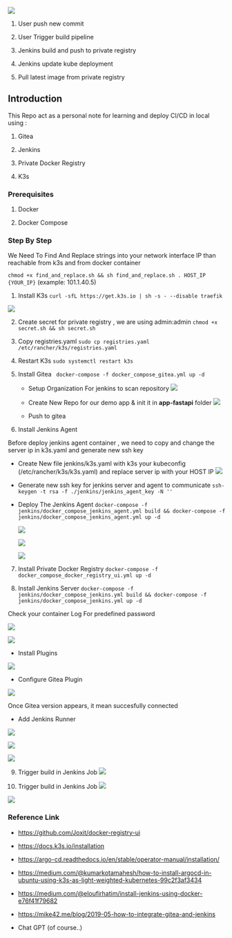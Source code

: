 
![](https://github.com/dimaspriyo/ci-cd-demo/blob/main/screenshoots/flow.png)

1. User push new commit

2. User Trigger build pipeline

3. Jenkins build and push to private registry

4. Jenkins update kube deployment

5. Pull latest image from private registry


## Introduction

This Repo act as a personal note for learning and deploy CI/CD in local using :

1. Gitea

2. Jenkins

3. Private Docker Registry

4. K3s

  

### Prerequisites
	
1. Docker

2. Docker Compose

  

### Step By Step

  

We Need To Find And Replace strings into your network interface IP than reachable from k3s and from docker container

  

`chmod +x find_and_replace.sh && sh find_and_replace.sh . HOST_IP {YOUR_IP}` (example: 101.1.40.5)

  

1. Install K3s
`curl -sfL https://get.k3s.io | sh -s - --disable traefik`

![](https://github.com/dimaspriyo/ci-cd-demo/blob/main/screenshoots/k3s-running.png)

2. Create secret for private registry , we are using admin:admin
`chmod +x secret.sh && sh secret.sh`


3. Copy registries.yaml
`sudo cp registries.yaml /etc/rancher/k3s/registries.yaml`


4. Restart K3s
`sudo systemctl restart k3s`

5. Install Gitea
` docker-compose -f docker_compose_gitea.yml up -d`

	- Setup Organization For jenkins to scan repository
	![](https://github.com/dimaspriyo/ci-cd-demo/blob/main/screenshoots/gitea-organization.png)

	- Create New Repo for our demo app & init it in **app-fastapi** folder
	![](https://github.com/dimaspriyo/ci-cd-demo/blob/main/screenshoots/gitea-new-repo.png)

	- Push to gitea

  

6. Install Jenkins Agent  

Before deploy jenkins agent container , we need to copy and change the server ip in k3s.yaml and generate new ssh key

- Create New file jenkins/k3s.yaml with k3s your kubeconfig (/etc/rancher/k3s/k3s.yaml) and replace server ip with your HOST IP
	![](https://github.com/dimaspriyo/ci-cd-demo/blob/main/screenshoots/k3s-kubeconfig.png)

- Generate new ssh key for jenkins server and agent to communicate
`ssh-keygen -t rsa -f ./jenkins/jenkins_agent_key -N ''`

  

- Deploy The Jenkins Agent
	`docker-compose -f jenkins/docker_compose_jenkins_agent.yml build && docker-compose -f jenkins/docker_compose_jenkins_agent.yml up -d`

  ![](https://github.com/dimaspriyo/ci-cd-demo/blob/main/screenshoots/jenkins-new-runner-1.png)

  ![](https://github.com/dimaspriyo/ci-cd-demo/blob/main/screenshoots/jenkins-new-runner-2.png)

  ![](https://github.com/dimaspriyo/ci-cd-demo/blob/main/screenshoots/jenkins-new-runner-4.png)

  
7. Install Private Docker Registry
`docker-compose -f docker_compose_docker_registry_ui.yml up -d`

  

8. Install Jenkins Server
`docker-compose -f jenkins/docker_compose_jenkins.yml build && docker-compose -f jenkins/docker_compose_jenkins.yml up -d`

  

Check your container Log For predefined password

![](https://github.com/dimaspriyo/ci-cd-demo/blob/main/screenshoots/jenkins-predefined-password.png)


![](https://github.com/dimaspriyo/ci-cd-demo/blob/main/screenshoots/jenkins-sugested-plugin.png)

- Install Plugins

![](https://github.com/dimaspriyo/ci-cd-demo/blob/main/screenshoots/jenkins-plugin.png)

- Configure Gitea Plugin

![](https://github.com/dimaspriyo/ci-cd-demo/blob/main/screenshoots/jenkins-gitea-configure.png)

Once Gitea version appears, it mean succesfully connected

- Add Jenkins Runner

![](https://github.com/dimaspriyo/ci-cd-demo/blob/main/screenshoots/jenkins-new-runner-1.png)

![](https://github.com/dimaspriyo/ci-cd-demo/blob/main/screenshoots/jenkins-new-runner-2.png)

![](https://github.com/dimaspriyo/ci-cd-demo/blob/main/screenshoots/jenkins-new-runner-3.png)


  9. Trigger build in Jenkins Job 
![](https://github.com/dimaspriyo/ci-cd-demo/blob/main/screenshoots/jenkins-job.png)

  10. Trigger build in Jenkins Job 
![](https://github.com/dimaspriyo/ci-cd-demo/blob/main/screenshoots/app-fastapi-running.png)

![](https://github.com/dimaspriyo/ci-cd-demo/blob/main/screenshoots/curl-success.png)

### Reference Link

- https://github.com/Joxit/docker-registry-ui

- https://docs.k3s.io/installation

- https://argo-cd.readthedocs.io/en/stable/operator-manual/installation/

- https://medium.com/@kumarkotamahesh/how-to-install-argocd-in-ubuntu-using-k3s-as-light-weighted-kubernetes-99c2f3af3434

- https://medium.com/@eloufirhatim/install-jenkins-using-docker-e76f41f79682

- https://mike42.me/blog/2019-05-how-to-integrate-gitea-and-jenkins

- Chat GPT (of course..)